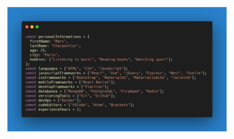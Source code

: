 <img width="964" alt="java 8 and prio java 8  array review example" src="https://github.com/Versifiction/Versifiction/blob/master/readme-github.png">
